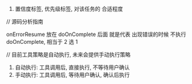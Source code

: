 1. 置信度标签, 优先级标签, 对该任务的 合适程度



// 源码分析指南

onErrorResume 放在 doOnComplete 后面 就是代表 出现错误的时候 不执行 doOnComplete, 相当于 2 选 1


// 目前工具策略是自动执行, 未来会提供手动执行策略
1. 自动执行: 工具调用后, 直接执行, 不等待用户确认
2. 手动执行: 工具调用后, 等待用户确认, 确认后执行